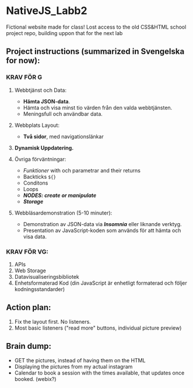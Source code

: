 # NativeJS_Labb2

Fictional website made for class!
Lost access to the old CSS&HTML school project repo, building uppon that for the next lab

## Project instructions (summarized in Svengelska for now):

### KRAV FÖR G

1. Webbtjänst och Data:

   - **Hämta JSON-data**.
   - Hämta och visa minst tio värden från den valda webbtjänsten.
   - Meningsfull och användbar data.

2. Webbplats Layout:
   - **Två sidor**, med navigationslänkar
3. **Dynamisk Uppdatering.**
4. Övriga förväntningar:
   - _Funktioner_ with och parametrar and their returns
   - Backticks `${}`
   - Conditons
   - Loops
   - **_NODES: create or manipulate_**
   - **_Storage_**
5. Webbläsardemonstration (5-10 minuter):
   - Demonstration av JSON-data via **_Insomnia_** eller liknande verktyg.
   - Presentation av JavaScript-koden som används för att hämta och visa data.

### KRAV FÖR VG:

1. APIs
2. Web Storage
3. Datavisualiseringsbibliotek
4. Enhetsformaterad Kod (din JavaScript är enhetligt formaterad och följer kodningsstandarder)

## Action plan:

1. Fix the layout first. No listeners.
2. Most basic listeners ("read more" buttons, individual picture preview)

## Brain dump:

- GET the pictures, instead of having them on the HTML
- Displaying the pictures from my actual instagram
- Calendar to book a session with the times available, that updates once booked. (webix?)
